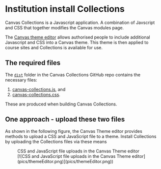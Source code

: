 # Institution install Collections

Canvas Collections is a Javascript application. A combination of Javscript and CSS that together modifies the Canvas modules page.

The [Canvas theme editor](https://community.canvaslms.com/t5/Video-Guide/Theme-Editor-Admins/ta-p/383021) allows authorised people to include additional Javascript and CSS into a Canvas theme. This theme is then applied to course sites and Collections is available for use.

## The required files

The [`dist`](https://github.com/djplaner/canvas-collections/tree/main/dist) folder in the Canvas Collections GitHub repo contains the necessary files:

1. [canvas-collections.js](https://github.com/djplaner/canvas-collections/blob/main/dist/canvas-collections.js), and
2. [canvas-collections.css](https://github.com/djplaner/canvas-collections/blob/main/dist/canvas-collections.css).

These are produced when building Canvas Collections.

## One approach - upload these two files

As shown in the following figure, the Canvas Theme editor provides methods to upload a CSS and JavaScript file to a theme. Install Collections by uploading the Collections files via these means

<figure markdown>
<figcaption>CSS and JavaScript file uploads in the Canvas Theme editor</figcaption>
[![CSS and JavaScript file uploads in the Canvas Theme editor](pics/themeEditor.png)](pics/themeEditor.png))  
</figure>